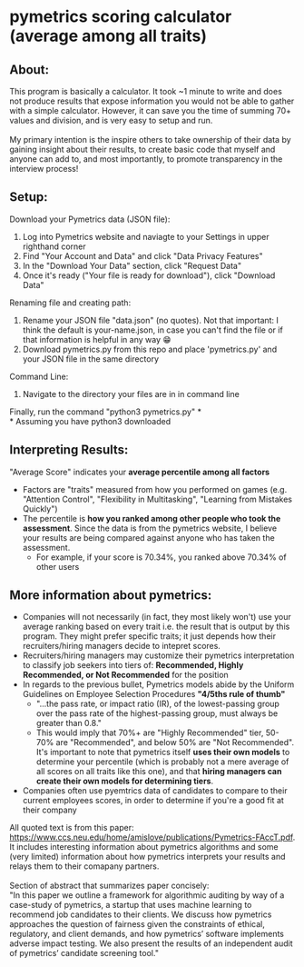 # pymetrics scoring calculator (average among all traits)
## About:
This program is basically a calculator. It took ~1 minute to write and does not produce results that expose information you would not be able to gather with a simple calculator. However, it can save you the time of summing 70+ values and division, and is very easy to setup and run.
<br>
<br>
My primary intention is the inspire others to take ownership of their data by gaining insight about their results, to create basic code that myself and anyone can add to, and most importantly, to promote transparency in the interview process!

## Setup:
Download your Pymetrics data (JSON file): 
1) Log into Pymetrics website and naviagte to your Settings in upper righthand corner
3) Find "Your Account and Data" and click "Data Privacy Features"
4) In the "Download Your Data" section, click "Request Data"
5) Once it's ready ("Your file is ready for download"), click "Download Data"

Renaming file and creating path:
1) Rename your JSON file "data.json" (no quotes). Not that important: I think the default is your-name.json, in case you can't find the file or if that information is helpful in any way 😁
3) Download pymetrics.py from this repo and place 'pymetrics.py' and your JSON file in the same directory

Command Line:
1) Navigate to the directory your files are in in command line

Finally, run the command "python3 pymetrics.py" * <br>
\* Assuming you have python3 downloaded

## Interpreting Results:
"Average Score" indicates your **average percentile among all factors**
- Factors are "traits" measured from how you performed on games (e.g. "Attention Control", "Flexibility in Multitasking", "Learning from Mistakes Quickly")
- The percentile is **how you ranked among other people who took the assessment**. Since the data is from the pymetrics website, I believe your results are being compared against anyone who has taken the assessment. 
  -  For example, if your score is 70.34%, you ranked above 70.34% of other users

## More information about pymetrics:
- Companies will not necessarily (in fact, they most likely won't) use your average ranking based on every trait i.e. the result that is output by this program. They might prefer specific traits; it just depends how their recruiters/hiring managers decide to intepret scores.
- Recruiters/hiring managers may customize their pymetrics interpretation to classify job seekers into tiers of: **Recommended, Highly Recommended, or Not Recommended** for the position
- In regards to the previous bullet, Pymetrics models abide by the Uniform Guidelines on Employee Selection Procedures **"4/5ths rule of thumb"**
  - "...the pass rate, or impact ratio (IR), of the lowest-passing group over the pass rate of the highest-passing group, must always be greater than 0.8."
  - This would imply that 70%+ are "Highly Recommended" tier, 50-70% are "Recommended", and below 50% are "Not Recommended". It's important to note that pymetrics itself **uses their own models** to determine your percentile (which is probably not a mere average of all scores on all traits like this one), and that **hiring managers can create their own models for determining tiers**.
- Companies often use pyemtrics data of candidates to compare to their current employees scores, in order to determine if you're a good fit at their company

All quoted text is from this paper: https://www.ccs.neu.edu/home/amislove/publications/Pymetrics-FAccT.pdf. It includes interesting information about pymetrics algorithms and some (very limited) information about how pymetrics interprets your results and relays them to their comapany partners. 
<br>
<br>
Section of abstract that summarizes paper concisely: 
<br> 
"In this paper we outline a framework for algorithmic auditing by way of a case-study of pymetrics, a startup that uses machine learning to recommend job candidates to their clients. We discuss how pymetrics approaches the question of fairness given the constraints of ethical, regulatory, and client demands, and how pymetrics’ software implements adverse impact testing. We also present the results of an independent audit of pymetrics’ candidate screening tool."
